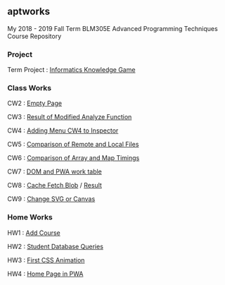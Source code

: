 ## aptworks

My 2018 - 2019 Fall Term BLM305E Advanced Programming Techniques Course Repository

### Project

Term Project : [Informatics Knowledge Game](https://sahinalcin.github.io/aptworks/PROJECT/MyTermProject.html)

### Class Works

CW2 : [Empty Page](https://sahinalcin.github.io/aptworks/sahincw2)

CW3 : [Result of Modified Analyze Function](https://sahinalcin.github.io/aptworks/inspector.html)

CW4 : [Adding Menu CW4 to Inspector](https://sahinalcin.github.io/aptworks/work/index.html)

CW5 : [Comparison of Remote and Local Files](https://sahinalcin.github.io/aptworks/CW5/Comparison.html)

CW6 : [Comparison of Array and Map Timings](https://sahinalcin.github.io/aptworks/CW6/Timing.html)

CW7 : [DOM and PWA work table](https://sahinalcin.github.io/aptworks/CW7/table.html)

CW8 : [Cache Fetch Blob](https://sahinalcin.github.io/aptworks/CW8/CW8_ss1.PNG) / [Result](https://sahinalcin.github.io/aptworks/CW8/CW8_ss2.PNG)

CW9 : [Change SVG or Canvas](https://sahinalcin.github.io/aptworks/CW9/svg.html)

### Home Works

HW1 : [Add Course](https://sahinalcin.github.io/aptworks/SahinHW1)

HW2 : [Student Database Queries](https://sahinalcin.github.io/aptworks/HW2/Database.html)

HW3 : [First CSS Animation](https://sahinalcin.github.io/aptworks/HW3/myfirstAnimation.html)

HW4 : [Home Page in PWA](https://sahinalcin.github.io/aptworks/index.html)
